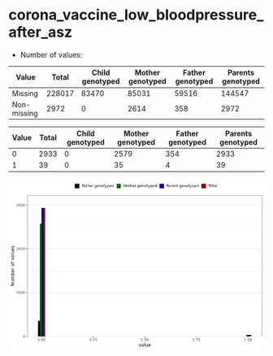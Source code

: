 # corona_vaccine_low_bloodpressure_after_asz
- Number of values:

| Value | Total | Child genotyped | Mother genotyped | Father genotyped | Parents genotyped |
| ----- | ----- | --------------- | ---------------- | ---------------- |---------------- |
| Missing | 228017 | 83470 | 85031 | 59516 | 144547 |
| Non-missing | 2972 | 0 | 2614 | 358 | 2972 |

| Value | Total | Child genotyped | Mother genotyped | Father genotyped | Parents genotyped |
| ----- | ----- | --------------- | ---------------- | ---------------- |---------------- |
| 0 | 2933 | 0 | 2579 | 354 | 2933 |
| 1 | 39 | 0 | 35 | 4 | 39 |



![](corona_vaccine_low_bloodpressure_after_asz_n.png)



